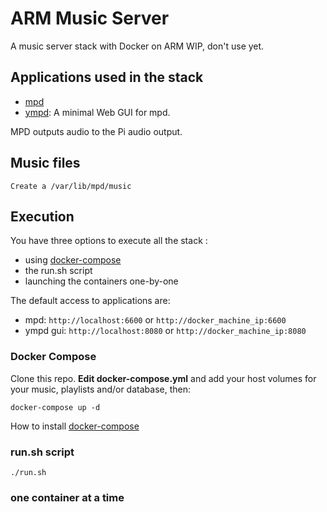 # ARM Music Server
A music server stack with Docker on ARM
WIP, don't use yet.

## Applications used in the stack

- [mpd](http://mpd.wikia.com/wiki/Music_Player_Daemon_Wiki)
- [ympd](https://www.ympd.org/): A minimal Web GUI for mpd.

MPD outputs audio to the Pi audio output.

## Music files

    Create a /var/lib/mpd/music

## Execution

You have three options to execute all the stack :
* using [docker-compose](https://docs.docker.com/compose/)
* the run.sh script
* launching the containers one-by-one

The default access to applications are:

- mpd: `http://localhost:6600` or `http://docker_machine_ip:6600`
- ympd gui: `http://localhost:8080` or `http://docker_machine_ip:8080`

### Docker Compose

Clone this repo. **Edit docker-compose.yml** and add your host volumes for your music, playlists and/or database, then:

    docker-compose up -d
    
How to install [docker-compose](https://github.com/docker/compose/releases)

### run.sh script

    ./run.sh
    
### one container at a time